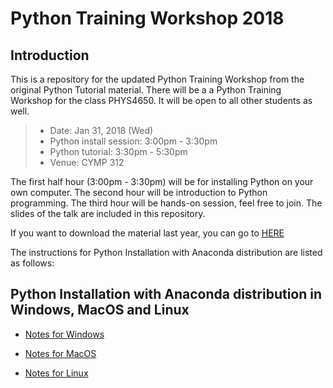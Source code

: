 # Python Training Workshop 2018

## Introduction
This is a repository for the updated Python Training Workshop from the original Python Tutorial material.
There will be a a Python Training Workshop for the class PHYS4650. It will be open to all other students as well.

> * Date: Jan 31, 2018 (Wed)
> * Python install session: 3:00pm - 3:30pm
> * Python tutorial: 3:30pm - 5:30pm
> * Venue: CYMP 312

The first half hour (3:00pm - 3:30pm) will be for installing Python on your own computer.
The second hour will be introduction to Python programming.
The third hour will be hands-on session, feel free to join.
The slides of the talk are included in this repository.

If you want to download the material last year, you can go to
[HERE](https://github.com/ryan-leung/PHYS4650_Python_Tutorial/tree/Feb2017)

The instructions for Python Installation with Anaconda distribution are listed as follows:

## Python Installation with Anaconda distribution in Windows, MacOS and Linux

* [Notes for Windows](./installing-on-windows)

* [Notes for MacOS](./installing-on-macos)

* [Notes for Linux](./installing-on-linux)
